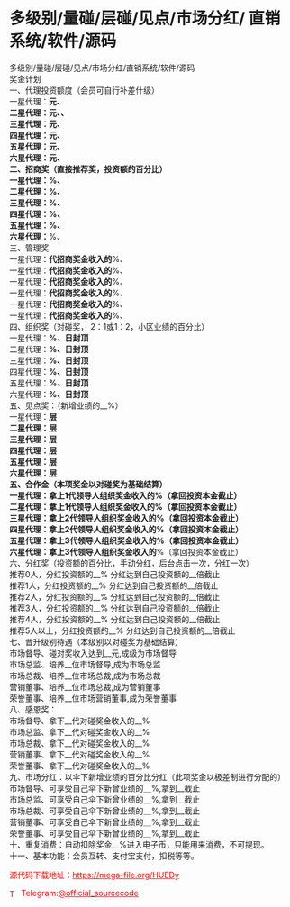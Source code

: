 # 多级别/量碰/层碰/见点/市场分红/ 直销系统/软件/源码

多级别/量碰/层碰/见点/市场分红/直销系统/软件/源码<br>奖金计划<br>一、代理投资额度（会员可自行补差什级）<br>一星代理：__元、<br>二星代理：__元、、<br>三星代理：__元、<br>四星代理：__元、<br>五星代理：__元、<br>六星代理：__元、<br>二、招商奖（直接推荐奖，投资额的百分比）<br>一星代理：__%、<br>二星代理：__%、<br>三星代理：__%、<br>四星代理：__%、<br>五星代理：__%、<br>六星代理：__%、<br>三、管理奖<br>一星代理：__代招商奖金收入的__%、<br>一星代理：__代招商奖金收入的__%、<br>一星代理：__代招商奖金收入的__%、<br>一星代理：__代招商奖金收入的__%、<br>一星代理：__代招商奖金收入的__%、<br>一星代理：__代招商奖金收入的__%、<br>四、组织奖（对碰奖， 2：1或1：2，小区业绩的百分比）<br>一星代理：__%、日封顶__<br>二星代理：__%、日封顶__<br>三星代理：__%、日封顶__<br>四星代理：__%、日封顶__<br>五星代理：__%、日封顶__<br>六星代理：__%、日封顶__<br>五、见点奖：（新增业绩的__%）<br>一星代理：__层<br>二星代理：__层<br>三星代理：__层<br>四星代理：__层<br>五星代理：__层<br>六星代理：__层<br>五、合作金（本项奖金以对碰奖为基础结算）<br>一星代理：拿上1代领导人组织奖金收入的__%（拿回投资本金截止）<br>二星代理：拿上1代领导人组织奖金收入的__%（拿回投资本金截止）<br>三星代理：拿上2代领导人组织奖金收入的__%（拿回投资本金截止）<br>四星代理：拿上2代领导人组织奖金收入的__%（拿回投资本金截止）<br>五星代理：拿上3代领导人组织奖金收入的__%（拿回投资本金截止）<br>六星代理：拿上3代领导人组织奖金收入的__%（拿回投资本金截止）<br>六、分红奖（投资额的百分比，手动分红，后台点击一次，分红一次）<br>推荐0人，分红投资额的__% 分红达到自己投资额的__倍截止<br>推荐1人，分红投资额的__% 分红达到自己投资额的__倍截止<br>推荐2人，分红投资额的__% 分红达到自己投资额的__倍截止<br>推荐3人，分红投资额的__% 分红达到自己投资额的__倍截止<br>推荐4人，分红投资额的__% 分红达到自己投资额的__倍截止<br>推荐5人以上，分红投资额的__% 分红达到自己投资额的__倍截止<br>七、晋升级别待遇（本级别以对碰奖为基础结算）<br>市场督导、碰对奖收入达到__元,成级为市场督导<br>市场总监、培养__位市场督导,成为市场总监<br>市场总裁、培养__位市场总裁,成为市场总裁<br>营销董事、培养__位市场总裁,成为营销董事<br>荣誉董事、培养__位市场营销董事,成为荣誉董事<br>八、感恩奖：<br>市场督导、拿下__代对碰奖金收入的__%<br>市场总监、拿下__代对碰奖金收入的__%<br>市场总裁、拿下__代对碰奖金收入的__%<br>营销董事、拿下__代对碰奖金收入的__%<br>荣誉董事、拿下__代对碰奖金收入的__%<br>九、市场分红：以伞下新增业绩的百分比分红（此项奖金以极差制进行分配的）<br>市场督导、可享受自己伞下新曾业绩的＿%,拿到__截止<br>市场总监、可享受自己伞下新曾业绩的＿%,拿到__截止<br>市场总裁、可享受自己伞下新曾业绩的＿%,拿到__截止<br>营销董事、可享受自己伞下新曾业绩的＿%,拿到__截止<br>荣誉董事、可享受自己伞下新曾业绩的＿%,拿到__截止<br>十、重复消费：自动扣除奖金__%进入电子币，只能用来消费，不可提现。<br>十一、基本功能：会员互转、支付宝支付，扣税等等。<br>


<p style="color: red;">源代码下载地址：<a href="https://mega-file.org/HUEDy" style="color: red;">https://mega-file.org/HUEDy</a></p><p style="color: red;"><img src="https://cdn-icons-png.flaticon.com/512/2111/2111646.png" alt="Telegram Icon" style="width: 16px; vertical-align: middle; margin-right: 5px;">Telegram:<a href="https://t.me/official_sourcecode" style="color: red;">@official_sourcecode</a></p>